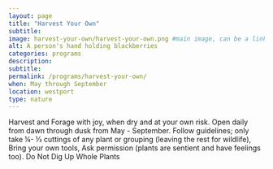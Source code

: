 ```yaml
---
layout: page
title: "Harvest Your Own"
subtitle: 
image: harvest-your-own/harvest-your-own.png #main image, can be a link or a file in assets/img/portfolio
alt: A person's hand holding blackberries
categories: programs
description:
subtitle:
permalink: /programs/harvest-your-own/
when: May through September
location: westport
type: nature
---
```


Harvest and Forage with joy, when dry and at your own risk. Open daily from dawn through dusk from May - September. Follow guidelines; only take ¼- ⅓ cuttings of any plant or grouping (leaving the rest for wildlife), Bring your own tools, Ask permission (plants are sentient and have feelings too). Do Not Dig Up Whole Plants
